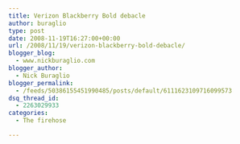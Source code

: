 ```yaml
---
title: Verizon Blackberry Bold debacle
author: buraglio
type: post
date: 2008-11-19T16:27:00+00:00
url: /2008/11/19/verizon-blackberry-bold-debacle/
blogger_blog:
  - www.nickburaglio.com
blogger_author:
  - Nick Buraglio
blogger_permalink:
  - /feeds/50386155451990485/posts/default/6111623109716099573
dsq_thread_id:
  - 2263029933
categories:
  - The firehose

---
```

